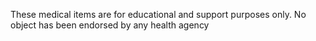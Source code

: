 These medical items are for educational and support purposes only.
No object has been endorsed by any health agency
